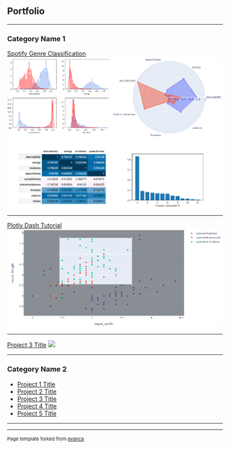 ## Portfolio

---

### Category Name 1 

[Spotify Genre Classification](/sample_page)
<img src="images/genre-class-summary.png"/>

---
[Plotly Dash Tutorial](/pdf/sample_presentation.pdf)
<img src="images/dash-tut.png"/>

---
[Project 3 Title](http://example.com/)
<img src="images/dummy_thumbnail.jpg"/>

---

### Category Name 2

- [Project 1 Title](http://example.com/)
- [Project 2 Title](http://example.com/)
- [Project 3 Title](http://example.com/)
- [Project 4 Title](http://example.com/)
- [Project 5 Title](http://example.com/)

---




---
<p style="font-size:11px">Page template forked from <a href="https://github.com/evanca/quick-portfolio">evanca</a></p>
<!-- Remove above link if you don't want to attibute -->
